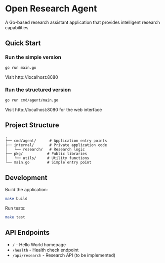 # Open Research Agent

A Go-based research assistant application that provides intelligent research capabilities.

## Quick Start

### Run the simple version
```bash
go run main.go
```
Visit http://localhost:8080

### Run the structured version
```bash
go run cmd/agent/main.go
```
Visit http://localhost:8080 for the web interface

## Project Structure

```
.
├── cmd/agent/      # Application entry points
├── internal/       # Private application code
│   └── research/   # Research logic
├── pkg/           # Public libraries
│   └── utils/     # Utility functions
└── main.go        # Simple entry point
```

## Development

Build the application:
```bash
make build
```

Run tests:
```bash
make test
```

## API Endpoints

- `/` - Hello World homepage
- `/health` - Health check endpoint
- `/api/research` - Research API (to be implemented)